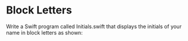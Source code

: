# Block Letters
Write a Swift program called Initials.swift that displays the initials of your name in block letters as shown:
